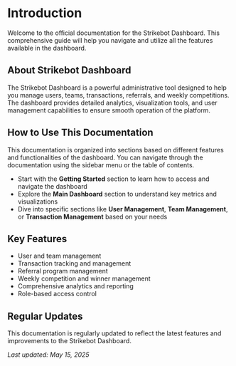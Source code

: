 # Introduction

Welcome to the official documentation for the Strikebot Dashboard. This comprehensive guide will help you navigate and utilize all the features available in the dashboard.

## About Strikebot Dashboard

The Strikebot Dashboard is a powerful administrative tool designed to help you manage users, teams, transactions, referrals, and weekly competitions. The dashboard provides detailed analytics, visualization tools, and user management capabilities to ensure smooth operation of the platform.

## How to Use This Documentation

This documentation is organized into sections based on different features and functionalities of the dashboard. You can navigate through the documentation using the sidebar menu or the table of contents.

* Start with the **Getting Started** section to learn how to access and navigate the dashboard
* Explore the **Main Dashboard** section to understand key metrics and visualizations
* Dive into specific sections like **User Management**, **Team Management**, or **Transaction Management** based on your needs

## Key Features

* User and team management
* Transaction tracking and management
* Referral program management
* Weekly competition and winner management
* Comprehensive analytics and reporting
* Role-based access control

## Regular Updates

This documentation is regularly updated to reflect the latest features and improvements to the Strikebot Dashboard.

_Last updated: May 15, 2025_
